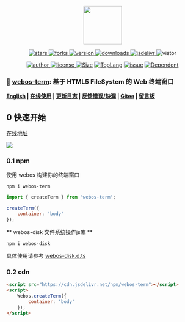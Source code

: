 <!--
 * @Author: tackchen
 * @Date: 2022-10-23 21:15:35
 * @Description: Coding something
-->

<p align="center">
    <img src='https://shiyix.cn/webos-icon.png' width='100px'/>
</p> 

<p align="center">
    <a href="https://www.github.com/theajack/webos/stargazers" target="_black">
        <img src="https://img.shields.io/github/stars/theajack/webos?logo=github" alt="stars" />
    </a>
    <a href="https://www.github.com/theajack/webos/network/members" target="_black">
        <img src="https://img.shields.io/github/forks/theajack/webos?logo=github" alt="forks" />
    </a>
    <a href="https://www.npmjs.com/package/webos-term" target="_black">
        <img src="https://img.shields.io/npm/v/webos-term?logo=npm" alt="version" />
    </a>
    <a href="https://www.npmjs.com/package/webos-term" target="_black">
        <img src="https://img.shields.io/npm/dm/webos-term?color=%23ffca28&logo=npm" alt="downloads" />
    </a>
    <a href="https://www.jsdelivr.com/package/npm/webos-term" target="_black">
        <img src="https://data.jsdelivr.com/v1/package/npm/webos-term/badge" alt="jsdelivr" />
    </a>
    <img src="https://visitor-badge.glitch.me/badge?page_id=theajack_webos" alt="vistor" />
</p>

<p align="center">
    <a href="https://github.com/theajack" target="_black">
        <img src="https://img.shields.io/badge/Author-%20theajack%20-7289da.svg?&logo=github" alt="author" />
    </a>
    <a href="https://www.github.com/theajack/webos/blob/master/LICENSE" target="_black">
        <img src="https://img.shields.io/github/license/theajack/webos?color=%232DCE89&logo=github" alt="license" />
    </a>
    <a href="https://cdn.jsdelivr.net/npm/webos-term"><img src="https://img.shields.io/bundlephobia/minzip/webos-term.svg" alt="Size"></a>
    <a href="https://github.com/theajack/webos/search?l=javascript"><img src="https://img.shields.io/github/languages/top/theajack/webos.svg" alt="TopLang"></a>
    <a href="https://github.com/theajack/webos/issues"><img src="https://img.shields.io/github/issues-closed/theajack/webos.svg" alt="issue"></a>
    <a href="https://www.github.com/theajack/webos"><img src="https://img.shields.io/librariesio/dependent-repos/npm/webos-term.svg" alt="Dependent"></a>
</p>

### 🚀 [webos-term](https://github.com/theajack/webos): 基于 HTML5 FileSystem 的 Web 终端窗口

**[English](https://github.com/theajack/webos/blob/master/README.md) | [在线使用](https://theajack.github.io/webos) | [更新日志](https://github.com/theajack/webos/blob/master/scripts/version.md) | [反馈错误/缺漏](https://github.com/theajack/webos/issues/new) | [Gitee](https://gitee.com/theajack/webos) | [留言板](https://theajack.github.io/message-board/?app=webos)**

## 0 快速开始

[在线地址](https://theajack.github.io/webos)

![](https://shiyix.cn/webos.jpg)

### 0.1 npm

使用 webos 构建你的终端窗口

```
npm i webos-term
```

```js
import { createTerm } from 'webos-term';

createTerm({
    container: 'body'
});
```

** webos-disk  文件系统操作js库 **

```
npm i webos-disk
```

具体使用请参考 [webos-disk.d.ts](https://cdn.jsdelivr.net/npm/webos-disk/dist/webos-disk.d.ts)



### 0.2 cdn

```html
<script src="https://cdn.jsdelivr.net/npm/webos-term"></script>
<script>
    Webos.createTerm({
        container: 'body'
    });
</script>
```
